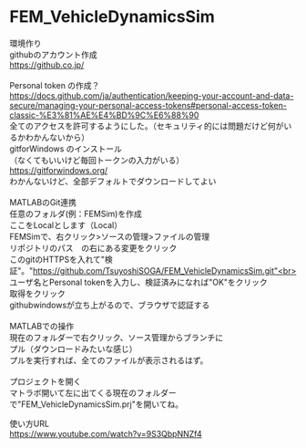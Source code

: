 # FEM_VehicleDynamicsSim

環境作り<br>
githubのアカウント作成<br>
https://github.co.jp/<br>
<br>
Personal token の作成？<br>
https://docs.github.com/ja/authentication/keeping-your-account-and-data-secure/managing-your-personal-access-tokens#personal-access-token-classic-%E3%81%AE%E4%BD%9C%E6%88%90<br>
全てのアクセスを許可するようにした。（セキュリティ的には問題だけど何がいるかわかんないから）
<br>
gitforWindows のインストール<br>
（なくてもいいけど毎回トークンの入力がいる）<br>
https://gitforwindows.org/<br>
わかんないけど、全部デフォルトでダウンロードしてよい<br>
<br>
MATLABのGit連携<br>
任意のフォルダ(例：FEMSim)を作成<br>
ここをLocalとします（Local）<br>
FEMSimで、右クリック>ソースの管理>ファイルの管理<br>
リポジトリのパス　の右にある変更をクリック<br>
このgitのHTTPSを入れて"検証"。"https://github.com/TsuyoshiSOGA/FEM_VehicleDynamicsSim.git"<br>
ユーザ名とPersonal tokenを入力し、検証済みになれば"OK"をクリック<br>
取得をクリック<br>
githubwindowsが立ち上がるので、ブラウザで認証する<br>
<br>
MATLABでの操作<br>
現在のフォルダーで右クリック、ソース管理からブランチに<br>
プル（ダウンロードみたいな感じ）<br>
プルを実行すれば、全てのファイルが表示されるはず。<br>
<br>
プロジェクトを開く<br>
マトラボ開いて左に出てくる現在のフォルダーで"FEM_VehicleDynamicsSim.prj"を開いてね。<br>

使い方URL<br>
https://www.youtube.com/watch?v=9S3QbpNNZf4<br>